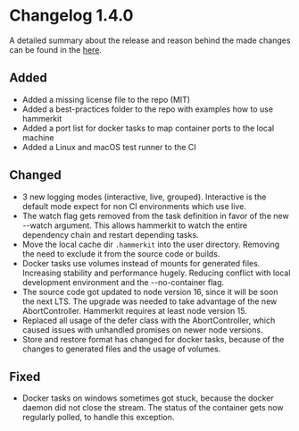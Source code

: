 # Changelog 1.4.0

A detailed summary about the release and reason behind the made changes can be found in the [here](https://app.gitbook.com/@no0dles/s/hammerkit/release-blog/release-1.4.0).

## Added
- Added a missing license file to the repo (MIT)
- Added a best-practices folder to the repo with examples how to use hammerkit
- Added a port list for docker tasks to map container ports to the local machine
- Added a Linux and macOS test runner to the CI

## Changed
- 3 new logging modes (interactive, live, grouped). Interactive is the default mode expect for non CI environments which use live.
- The watch flag gets removed from the task definition in favor of the new --watch argument. This allows hammerkit to watch the entire dependency chain and restart depending tasks.   
- Move the local cache dir `.hammerkit` into the user directory. Removing the need to exclude it from the source code or builds.
- Docker tasks use volumes instead of mounts for generated files. Increasing stability and performance hugely. Reducing conflict with local development environment and the --no-container flag.
- The source code got updated to node version 16, since it will be soon the next LTS. The upgrade was needed to take advantage of the new AbortController. Hammerkit requires at least node version 15.
- Replaced all usage of the defer class with the AbortController, which caused issues with unhandled promises on newer node versions.
- Store and restore format has changed for docker tasks, because of the changes to generated files and the usage of volumes.

## Fixed
- Docker tasks on windows sometimes got stuck, because the docker daemon did not close the stream. The status of the container gets now regularly polled, to handle this exception. 
